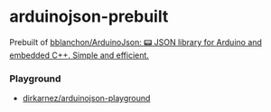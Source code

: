 arduinojson-prebuilt
====================
Prebuilt of [bblanchon/ArduinoJson: 📟 JSON library for Arduino and embedded C++. Simple and efficient.](https://github.com/bblanchon/ArduinoJson)

### Playground
- [dirkarnez/arduinojson-playground](https://github.com/dirkarnez/arduinojson-playground)
